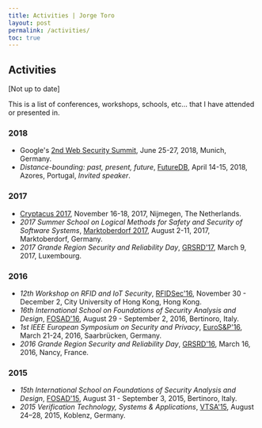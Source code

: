 ```yaml
---
title: Activities | Jorge Toro
layout: post
permalink: /activities/
toc: true
---
```


## Activities

[Not up to date]

This is a list of conferences, workshops, schools, etc... that I have attended or presented in.

### 2018

* Google's [2nd Web Security Summit](https://sites.google.com/a/google.com/security-summit-2018/), June 25-27, 2018, Munich, Germany.
* *Distance-bounding: past, present, future*, [FutureDB](https://www.surrey.ac.uk/events/20180414-futuredb-distance-bounding-past-present-future), April 14-15, 2018, Azores, Portugal, *Invited speaker*.

### 2017

* [Cryptacus 2017](https://cryptacus.cs.ru.nl/index.shtml), November 16-18, 2017, Nijmegen, The Netherlands.
* *2017 Summer School on Logical Methods for Safety and Security of Software Systems*, [Marktoberdorf 2017](https://asimod.in.tum.de/2017/index.shtml), August 2-11, 2017, Marktoberdorf, Germany.
* *2017 Grande Region Security and Reliability Day*, [GRSRD'17](http://grsrd.uni.lu/2017/), March 9, 2017, Luxembourg.

### 2016

* *12th Workshop on RFID and IoT Security*, [RFIDSec'16](http://rfidsec2016.org/), November 30 - December 2, City University of Hong Kong, Hong Kong.
* *16th International School on Foundations of Security Analysis and Design*, [FOSAD'16](http://www.sti.uniurb.it/events/fosad16/), August 29 - September 2, 2016, Bertinoro, Italy.
* *1st IEEE European Symposium on Security and Privacy*, [EuroS&P'16](http://www.ieee-security.org/TC/EuroSP2016/), March 21-24, 2016, Saarbrücken, Germany.
* *2016 Grande Region Security and Reliability Day*, [GRSRD'16](http://grsrd16.inria.fr/), March 16, 2016, Nancy, France.

### 2015

* *15th International School on Foundations of Security Analysis and Design*, [FOSAD'15](http://www.sti.uniurb.it/events/fosad15/), August 31 - September 3, 2015, Bertinoro, Italy.
* *2015 Verification Technology, Systems & Applications*, [VTSA'15](http://resources.mpi-inf.mpg.de/departments/rg1/conferences/vtsa15/index.html), August 24–28, 2015, Koblenz, Germany.
